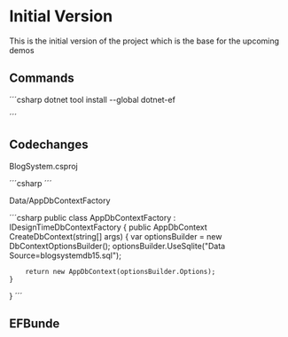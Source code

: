 # Initial Version
This is the initial version of the project which is the base for the upcoming demos

## Commands
´´´csharp
dotnet tool install --global dotnet-ef

´´´

## Codechanges
BlogSystem.csproj

´´´csharp
<PackageReference Include="Microsoft.EntityFrameworkCore.Design" Version="8.0.0" />
´´´

Data/AppDbContextFactory

´´´csharp
public class AppDbContextFactory : IDesignTimeDbContextFactory<AppDbContext>
{
    public AppDbContext CreateDbContext(string[] args)
    {
        var optionsBuilder = new DbContextOptionsBuilder<AppDbContext>();
        optionsBuilder.UseSqlite("Data Source=blogsystemdb15.sql");

        return new AppDbContext(optionsBuilder.Options);
    }
}
´´´

## EFBunde
